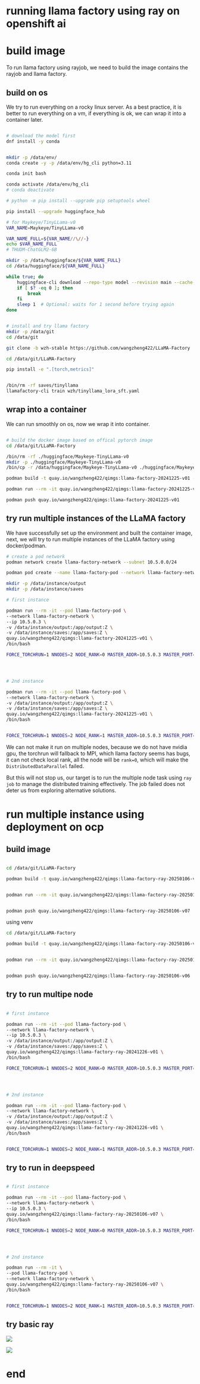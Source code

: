# running llama factory using ray on openshift ai


# build image

To run llama factory using rayjob, we need to build the image contains the rayjob and llama factory.

## build on os

We try to run everything on a rocky linux server. As a best practice, it is better to run everything on a vm, if everything is ok, we can wrap it into a container later.

```bash

# download the model first
dnf install -y conda


mkdir -p /data/env/
conda create -y -p /data/env/hg_cli python=3.11

conda init bash

conda activate /data/env/hg_cli
# conda deactivate

# python -m pip install --upgrade pip setuptools wheel

pip install --upgrade huggingface_hub

# for Maykeye/TinyLLama-v0
VAR_NAME=Maykeye/TinyLLama-v0

VAR_NAME_FULL=${VAR_NAME//\//-}
echo $VAR_NAME_FULL
# THUDM-ChatGLM2-6B

mkdir -p /data/huggingface/${VAR_NAME_FULL}
cd /data/huggingface/${VAR_NAME_FULL}

while true; do
    huggingface-cli download --repo-type model --revision main --cache-dir /data/huggingface/cache --local-dir ./ --local-dir-use-symlinks False --exclude "*.pt"  --resume-download ${VAR_NAME} 
    if [ $? -eq 0 ]; then
        break
    fi
    sleep 1  # Optional: waits for 1 second before trying again
done


# install and try llama factory
mkdir -p /data/git
cd /data/git

git clone -b wzh-stable https://github.com/wangzheng422/LLaMA-Factory

cd /data/git/LLaMA-Factory

pip install -e ".[torch,metrics]"


/bin/rm -rf saves/tinyllama
llamafactory-cli train wzh/tinyllama_lora_sft.yaml

```

## wrap into a container

We can run smoothly on os, now we wrap it into container.

```bash

# build the docker image based on offical pytorch image
cd /data/git/LLaMA-Factory

/bin/rm -rf ./huggingface/Maykeye-TinyLLama-v0
mkdir -p ./huggingface/Maykeye-TinyLLama-v0
/bin/cp -r /data/huggingface/Maykeye-TinyLLama-v0 ./huggingface/Maykeye-TinyLLama-v0

podman build -t quay.io/wangzheng422/qimgs:llama-factory-20241225-v01 -f wzh/cuda.Dockerfile .

podman run --rm -it quay.io/wangzheng422/qimgs:llama-factory-20241225-v01 /bin/bash

podman push quay.io/wangzheng422/qimgs:llama-factory-20241225-v01

```

## try run multiple instances of the LLaMA factory

We have successfully set up the environment and built the container image, next, we will try to run multiple instances of the LLaMA factory using docker/podman.

```bash
# create a pod network
podman network create llama-factory-network --subnet 10.5.0.0/24

podman pod create --name llama-factory-pod --network llama-factory-network

mkdir -p /data/instance/output
mkdir -p /data/instance/saves

# first instance

podman run --rm -it --pod llama-factory-pod \
--network llama-factory-network \
--ip 10.5.0.3 \
-v /data/instance/output:/app/output:Z \
-v /data/instance/saves:/app/saves:Z \
quay.io/wangzheng422/qimgs:llama-factory-20241225-v01 \
/bin/bash

FORCE_TORCHRUN=1 NNODES=2 NODE_RANK=0 MASTER_ADDR=10.5.0.3 MASTER_PORT=29500 NPROC_PER_NODE=1 llamafactory-cli train wzh/tinyllama_lora_sft.yaml




# 2nd instance

podman run --rm -it --pod llama-factory-pod \
--network llama-factory-network \
-v /data/instance/output:/app/output:Z \
-v /data/instance/saves:/app/saves:Z \
quay.io/wangzheng422/qimgs:llama-factory-20241225-v01 \
/bin/bash


FORCE_TORCHRUN=1 NNODES=2 NODE_RANK=1 MASTER_ADDR=10.5.0.3 MASTER_PORT=29500 NPROC_PER_NODE=1 llamafactory-cli train wzh/tinyllama_lora_sft.yaml


```

We can not make it run on multiple nodes, because we do not have nvidia gpu, the torchrun will fallback to MPI, which llama factory seems has bugs, it can not check local rank, all the node will be `rank=0`, which will make the `DistributedDataParallel` failed.

But this will not stop us, our target is to run the multiple node task using `ray job` to manage the distributed training effectively. The job failed does not deter us from exploring alternative solutions.


# run multiple instance using deployment on ocp

## build image

```bash

cd /data/git/LLaMA-Factory

podman build -t quay.io/wangzheng422/qimgs:llama-factory-ray-20250106-v07 -f wzh/ray.dockerfile .


podman run --rm -it quay.io/wangzheng422/qimgs:llama-factory-ray-20250106-v07 /bin/bash


podman push quay.io/wangzheng422/qimgs:llama-factory-ray-20250106-v07

```

using venv

```bash
cd /data/git/LLaMA-Factory

podman build -t quay.io/wangzheng422/qimgs:llama-factory-ray-20250106-v06 -f wzh/ray.venv.dockerfile .


podman run --rm -it quay.io/wangzheng422/qimgs:llama-factory-ray-20250106-v06 /bin/bash


podman push quay.io/wangzheng422/qimgs:llama-factory-ray-20250106-v06

```

## try to run multipe node

```bash

# first instance

podman run --rm -it --pod llama-factory-pod \
--network llama-factory-network \
--ip 10.5.0.3 \
-v /data/instance/output:/app/output:Z \
-v /data/instance/saves:/app/saves:Z \
quay.io/wangzheng422/qimgs:llama-factory-ray-20241226-v01 \
/bin/bash

FORCE_TORCHRUN=1 NNODES=2 NODE_RANK=0 MASTER_ADDR=10.5.0.3 MASTER_PORT=29500 NPROC_PER_NODE=1 llamafactory-cli train wzh/tinyllama_lora_sft.yaml




# 2nd instance

podman run --rm -it --pod llama-factory-pod \
--network llama-factory-network \
-v /data/instance/output:/app/output:Z \
-v /data/instance/saves:/app/saves:Z \
quay.io/wangzheng422/qimgs:llama-factory-ray-20241226-v01 \
/bin/bash


FORCE_TORCHRUN=1 NNODES=2 NODE_RANK=1 MASTER_ADDR=10.5.0.3 MASTER_PORT=29500 NPROC_PER_NODE=1 llamafactory-cli train wzh/tinyllama_lora_sft.yaml

```

## try to run in deepspeed

```bash

# first instance

podman run --rm -it --pod llama-factory-pod \
--network llama-factory-network \
--ip 10.5.0.3 \
quay.io/wangzheng422/qimgs:llama-factory-ray-20250106-v07 \
/bin/bash

FORCE_TORCHRUN=1 NNODES=2 NODE_RANK=0 MASTER_ADDR=10.5.0.3 MASTER_PORT=29500 NPROC_PER_NODE=1 llamafactory-cli train wzh/tinyllama_lora_sft_dp.yaml




# 2nd instance

podman run --rm -it \
--pod llama-factory-pod \
--network llama-factory-network \
quay.io/wangzheng422/qimgs:llama-factory-ray-20250106-v07 \
/bin/bash


FORCE_TORCHRUN=1 NNODES=2 NODE_RANK=1 MASTER_ADDR=10.5.0.3 MASTER_PORT=29500 NPROC_PER_NODE=1 llamafactory-cli train wzh/tinyllama_lora_sft_dp.yaml


```

## try basic ray

![](imgs/2024.12.llama.factory.md/2024-12-26-21-10-39.png)

![](imgs/2024.12.llama.factory.md/2024-12-26-21-10-52.png)


# end
